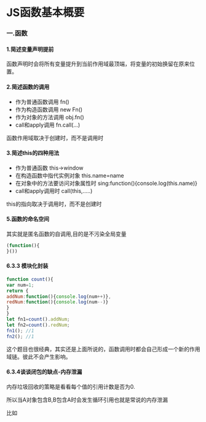 # JS函数基本概要



### 一.函数

#### 1.简述变量声明提前

函数声明时会将所有变量提升到当前作用域最顶端，将变量的初始换留在原来位置。

#### 2.简述函数的调用

* 作为普通函数调用 fn()
* 作为构造函数调用 new Fn()
* 作为对象的方法调用 obj.fn()
* call和apply调用 fn.call(...)

函数作用域取决于创建时，而不是调用时

#### 3.简述this的四种用法

* 作为普通函数 this->window
* 在构造函数中指代实例对象 this.name=name
* 在对象中的方法要访问对象属性时 sing:function(){console.log(this.name)}
* call和apply调用时 call(this,.....)

this的指向取决于调用时，而不是创建时

#### 5.函数的命名空间

其实就是匿名函数的自调用,目的是不污染全局变量

```javascript
(function(){  
}())
```



#### 6.3.3 模块化封装

```javascript
function count(){
var num=1;
return {
addNum:function(){console.log(num++)},
redNum:function(){console.log(num--)}
}
}
let fn1=count().addNum;
let fn2=count().redNum;
fn1(); //1
fn2(); //1
```

这个题目也很经典，其实还是上面所说的，函数调用时都会自己形成一个新的作用域链。彼此不会产生影响。

#### 6.3.4谈谈闭包的缺点-内存泄漏

内存垃圾回收的策略是看看每个值的引用计数是否为0.

所以当A对象包含B,B包含A时会发生循环引用也就是常说的内存泄漏

比如


